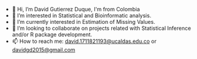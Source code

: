 - 👋 Hi, I’m David Gutierrez Duque, I'm from Colombia
- 👀 I’m interested in Statistical and Bioinformatic analysis.
- 🌱 I’m currently interested in Estimation of Missing Values.
- 💞️ I’m looking to collaborate on projects related with Statistical Inference and/or R package development.
- 📫 How to reach me: david.1711821193@ucaldas.edu.co or davidgd2015@gmail.com

<!---
davidbiol/davidbiol is a ✨ special ✨ repository because its `README.md` (this file) appears on your GitHub profile.
You can click the Preview link to take a look at your changes.
--->
